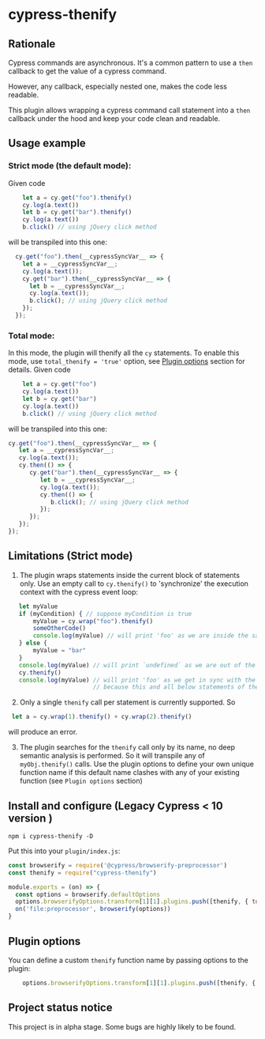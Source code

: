 # cypress-thenify

## Rationale
Cypress commands are asynchronous. It's a common pattern to use a `then` callback to get the value of a cypress command. 

However, any callback, especially nested one, makes the code less readable.

This plugin allows wrapping a cypress command call statement into a `then` callback under the hood and keep your code clean and readable. 

                        
## Usage example
### Strict mode (the default mode): 
Given code
```js
    let a = cy.get("foo").thenify()
    cy.log(a.text())
    let b = cy.get("bar").thenify()
    cy.log(a.text())
    b.click() // using jQuery click method
```
will be transpiled into this one:
```js
  cy.get("foo").then(__cypressSyncVar__ => {
    let a = __cypressSyncVar__;
    cy.log(a.text());
    cy.get("bar").then(__cypressSyncVar__ => {
      let b = __cypressSyncVar__;
      cy.log(a.text());
      b.click(); // using jQuery click method
    });
  });
```
### Total mode:
In this mode, the plugin will thenify all the `cy` statements. To enable this mode, use `total_thenify = 'true'` option, see [Plugin options](#plugin-options) section for details.
Given code
```js
    let a = cy.get("foo")
    cy.log(a.text())
    let b = cy.get("bar")
    cy.log(a.text())
    b.click() // using jQuery click method
```
will be transpiled into this one:
```js
cy.get("foo").then(__cypressSyncVar__ => {
   let a = __cypressSyncVar__;
   cy.log(a.text());
   cy.then(() => {
      cy.get("bar").then(__cypressSyncVar__ => {
         let b = __cypressSyncVar__;
         cy.log(a.text());
         cy.then(() => {
            b.click(); // using jQuery click method
         });
      });
   });
});
```


## Limitations (Strict mode)
1. The plugin wraps statements inside the current block of statements only. Use an empty call to `cy.thenify()` to 'synchronize' the execution context with the cypress event loop:
```js
   let myValue 
   if (myCondition) { // suppose myCondition is true
       myValue = cy.wrap("foo").thenify()
       someOtherCode()
       console.log(myValue) // will print 'foo' as we are inside the same block of code as the `thenify` call
   } else {
       myValue = "bar"
   }
   console.log(myValue) // will print `undefined` as we are out of the initial block of code 
   cy.thenify()
   console.log(myValue) // will print 'foo' as we get in sync with the cypress event loop 
                        // because this and all below statements of the current block will be executed under a `then` callback   
```
2. Only a single `thenify` call per statement is currently supported. So 
```js
 let a = cy.wrap(1).thenify() + cy.wrap(2).thenify()
 ``` 
  will produce an error.
                                    
3. The plugin searches for the `thenify` call only by its name, no deep semantic analysis is performed. So it will transpile any of `myObj.thenify()` calls.
Use the plugin options to define your own unique function name if this default name clashes with any of your existing function (see `Plugin options` section)     
 
## Install and configure (Legacy Cypress < 10 version )
```shell 
npm i cypress-thenify -D
```
Put this into your `plugin/index.js`:
```js
const browserify = require('@cypress/browserify-preprocessor')
const thenify = require("cypress-thenify")

module.exports = (on) => {
  const options = browserify.defaultOptions
  options.browserifyOptions.transform[1][1].plugins.push([thenify, { total_thenify: 'true' }]) // Total mode is enabled 
  on('file:preprocessor', browserify(options))
}
```

## Plugin options
You can define a custom `thenify` function name by passing options to the plugin:
```js
    options.browserifyOptions.transform[1][1].plugins.push([thenify, { thenify_function_name: 'cyEval' }])
```

## Project status notice
This project is in alpha stage. Some bugs are highly likely to be found.
